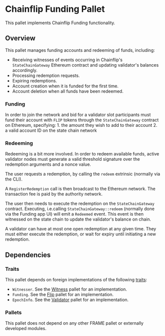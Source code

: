 # Chainflip Funding Pallet

This pallet implements Chainflip Funding functionality.

## Overview

This pallet manages funding accounts and redeeming of funds, including:

- Receiving witnesses of events occurring in Chainflip's `StateChainGateway` Ethereum contract and updating validator's balances accordingly.
- Processing redemption requests.
- Expiring redemptions.
- Account creation when it is funded for the first time.
- Account deletion when all funds have been redeemed.

### Funding

In order to join the network and bid for a validator slot participants must fund their account with `FLIP` tokens through the `StateChainGateway` contract on Ethereum, specifying:
    1. the amount they wish to add to their account
    2. a valid account ID on the state chain network

### Redeeming

Redeeming is a bit more involved. In order to redeem available funds, active validator nodes must generate a valid threshold signature over the redemption arguments and a nonce value.

The user requests a redemption, by calling the `redeem` extrinsic (normally via the CLI).

A `RegisterRedemption` call is then broadcast to the Ethereum network. The transaction fee is paid by the authority network.

The user then needs to execute the redemption on the `StateChainGateway` contract. Executing, i.e.calling `StateChainGateway::redeem` (normally done via the Funding app UI) will emit a `Redeemed` event. This event is then witnessed on the state chain to update the validator's balance on chain.

A validator can have at most one open redemption at any given time. They must either execute the redemption, or wait for expiry until initiating a new redemption.

## Dependencies

### Traits

This pallet depends on foreign implementations of the following [traits](../../traits):

- `Witnesser`. See the [Witness](../cf-witnesser) pallet for an implementation.
- `Funding`. See the [Flip](../cf-flip) pallet for an implementation.
- `EpochInfo`. See the [Validator](../cf-validator) pallet for an implementation.

### Pallets

This pallet does not depend on any other FRAME pallet or externally developed modules.
